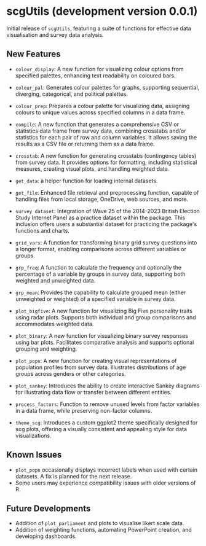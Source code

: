 # scgUtils (development version 0.0.1)

Initial release of `scgUtils`, featuring a suite of functions for effective data visualisation and survey data analysis.

## New Features

* `colour_display`: A new function for visualizing colour options from specified palettes, enhancing text readability on coloured bars.
* `colour_pal`: Generates colour palettes for graphs, supporting sequential, diverging, categorical, and political palettes.
* `colour_prep`: Prepares a colour palette for visualizing data, assigning colours to unique values across specified columns in a data frame.


* `compile`: A new function that generates a comprehensive CSV or statistics data frame from survey data, combining crosstabs and/or statistics for each pair of row and column variables. It allows saving the results as a CSV file or returning them as a data frame.
* `crosstab`: A new function for generating crosstabs (contingency tables) from survey data. It provides options for formatting, including statistical measures, creating visual plots, and handling weighted data.


* `get_data`: a helper function for loading internal datasets.
* `get_file`: Enhanced file retrieval and preprocessing function, capable of handling files from local storage, OneDrive, web sources, and more.
* `survey dataset`: Integration of Wave 25 of the 2014-2023 British Election Study Internet Panel as a practice dataset within the package. This inclusion offers users a substantial dataset for practicing the package's functions and charts.


* `grid_vars`: A function for transforming binary grid survey questions into a longer format, enabling comparisons across different variables or groups.
* `grp_freq`: A function to calculate the frequency and optionally the percentage of a variable by groups in survey data, supporting both weighted and unweighted data.
* `grp_mean`: Provides the capability to calculate grouped mean (either unweighted or weighted) of a specified variable in survey data.


* `plot_bigfive`: A new function for visualizing Big Five personality traits using radar plots. Supports both individual and group comparisons and accommodates weighted data.
* `plot_binary`: A new function for visualizing binary survey responses using bar plots. Facilitates comparative analysis and supports optional grouping and weighting.
* `plot_popn`: A new function for creating visual representations of population profiles from survey data. Illustrates distributions of age groups across genders or other categories.
* `plot_sankey`: Introduces the ability to create interactive Sankey diagrams for illustrating data flow or transfer between different entities.


* `process_factors`: Function to remove unused levels from factor variables in a data frame, while preserving non-factor columns.
* `theme_scg`: Introduces a custom ggplot2 theme specifically designed for scg plots, offering a visually consistent and appealing style for data visualizations.

## Known Issues

* `plot_popn` occasionally displays incorrect labels when used with certain datasets. A fix is planned for the next release.
* Some users may experience compatibility issues with older versions of R.

## Future Developments

* Addition of `plot_parliament` and plots to visualise likert scale data.
* Addition of weighting functions, automating PowerPoint creation, and developing dashboards.

